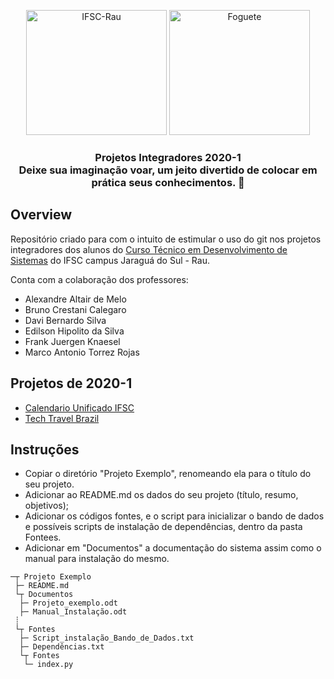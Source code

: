 <p align="center">
    <img src="https://github.com/ifsc-rau/IFSC-Rau-Fantastic-Four_2020-1/blob/master/images/ifsc-rau.png" height="200" width="225" alt="IFSC-Rau" />
    <img src="https://github.com/ifsc-rau/IFSC-Rau-Fantastic-Four_2020-1/blob/master/images/foguete.png" height="200" width="225" alt="Foguete" />
</p>

<h3 align="center">
    Projetos Integradores 2020-1 
    <br />
    Deixe sua imaginação voar, um jeito divertido de colocar em prática seus conhecimentos. 🚀
</h3>

## Overview

Repositório criado para com o intuito de estimular o uso do git nos projetos integradores dos alunos do [Curso Técnico em Desenvolvimento de Sistemas](https://www.ifsc.edu.br/curso-aberto/-/asset_publisher/nvqSsFwoxoh1/content/id/655212?p_r_p_564233524_categoryId=655186) do IFSC campus Jaraguá do Sul - Rau.

Conta com a colaboração dos professores:

- Alexandre Altair de Melo
- Bruno Crestani Calegaro
- Davi Bernardo Silva
- Edilson Hipolito da Silva
- Frank Juergen Knaesel
- Marco Antonio Torrez Rojas

## Projetos de 2020-1
- [Calendario Unificado IFSC](https://github.com/ifsc-rau/2019-1/tree/master/Calendario%20Unificado%20IFSC)
- [Tech Travel Brazil](https://github.com/ifsc-rau/2019-1/tree/master/Tech%20Travel%20Brazil)

## Instruções

- Copiar o diretório "Projeto Exemplo", renomeando ela para o título do seu projeto.
- Adicionar ao README.md os dados do seu projeto (título, resumo, objetivos);
- Adicionar os códigos fontes, e o script para inicializar o bando de dados e possíveis scripts de instalação de dependências, dentro da pasta Fontees.
- Adicionar em "Documentos" a documentação do sistema assim como o manual para instalação do mesmo.

```
─┬ Projeto Exemplo
 ├─ README.md
 └┬ Documentos
  ├─ Projeto_exemplo.odt
  ├─ Manual_Instalação.odt
 ┊
 └┬ Fontes
  ├─ Script_instalação_Bando_de_Dados.txt
  ├─ Dependências.txt
  └┬ Fontes
   └─ index.py
```